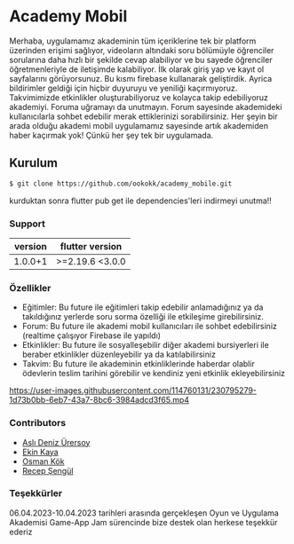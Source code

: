 # Academy Mobil

Merhaba, uygulamamız akademinin tüm içeriklerine tek bir platform üzerinden erişimi sağlıyor, videoların altındaki soru bölümüyle öğrenciler sorularına daha hızlı bir şekilde cevap alabiliyor ve bu sayede öğrenciler öğretmenleriyle de iletişimde kalabiliyor. İlk olarak giriş yap ve kayıt ol sayfalarını görüyorsunuz. Bu kısmı firebase kullanarak geliştirdik. Ayrica bildirimler geldiği için hiçbir duyuruyu ve yeniliği kaçırmıyoruz. Takvimimizde etkinlikler oluşturabiliyoruz ve kolayca takip edebiliyoruz akademiyi. Foruma uğramayı da unutmayın. Forum sayesinde akademideki kullanıcılarla sohbet edebilir merak ettiklerinizi sorabilirsiniz. Her şeyin bir arada olduğu  akademi mobil uygulamamız sayesinde artık akademiden haber kaçırmak yok! Çünkü her şey tek bir uygulamada.

## Kurulum

```bash
$ git clone https://github.com/ookokk/academy_mobile.git
```
kurduktan sonra flutter pub get ile dependencies'leri indirmeyi unutma!!

### Support

| version    |    flutter version   |
| ---------- | -------------------- |
| 1.0.0+1    | >=2.19.6 <3.0.0      |

### Özellikler

- Eğitimler: Bu future ile eğitimleri takip edebilir anlamadığınız ya da takıldığınız yerlerde soru sorma özelliği ile etkileşime girebilirsiniz.
- Forum: Bu future ile akademi mobil kullanıcıları ile sohbet edebilirsiniz (realtime çalışıyor Firebase ile yapıldı)
- Etkinlikler: Bu future ile sosyalleşebilir diğer akademi bursiyerleri ile beraber etkinlikler düzenleyebilir ya da katılabilirsiniz
- Takvim: Bu future ile akademinin etkinliklerinde haberdar olablir ödevlerin teslim tarihini görebilir ve kendiniz yeni etkinlik ekleyebilirsiniz

https://user-images.githubusercontent.com/114760131/230795279-1d73b0bb-6eb7-43a7-8bc6-3984adcd3f65.mp4
### Contributors

- [Aslı Deniz Ürersoy](https://github.com/denizurersoy) 
- [Ekin Kaya](https://github.com/Eknkaya)
- [Osman Kök](https://github.com/ookokk)
- [Recep Şengül](https://github.com/Rcpsngl)

### Teşekkürler

06.04.2023-10.04.2023 tarihleri arasında gerçekleşen Oyun ve Uygulama Akademisi Game-App Jam sürencinde bize destek olan herkese teşekkür ederiz








